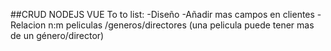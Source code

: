 ##CRUD NODEJS VUE
To to list:
-Diseño
-Añadir mas campos en clientes
-Relacion n:m peliculas /generos/directores (una pelicula puede tener mas de un género/director)
